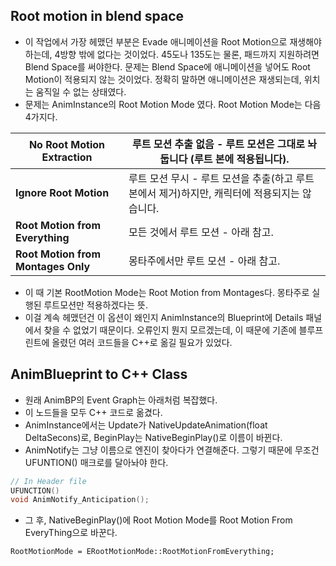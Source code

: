 ## Root motion in blend space

-   이 작업에서 가장 헤맸던 부분은 Evade 애니메이션을 Root Motion으로 재생해야 하는데, 4방향 밖에 없다는 것이었다. 45도나 135도는 물론, 패드까지 지원하려면 Blend Space를 써야한다. 문제는 Blend Space에 애니메이션을 넣어도 Root Motion이 적용되지 않는 것이었다. 정확히 말하면 애니메이션은 재생되는데, 위치는 움직일 수 없는 상태였다.
-   문제는 AnimInstance의 Root Motion Mode 였다. Root Motion Mode는 다음 4가지다.

| **No Root Motion Extraction** | 루트 모션 추출 없음 - 루트 모션은 그대로 놔둡니다 (루트 본에 적용됩니다). |
| --- | --- |
| **Ignore Root Motion** | 루트 모션 무시 - 루트 모션을 추출(하고 루트 본에서 제거)하지만, 캐릭터에 적용되지는 않습니다. |
| **Root Motion from Everything** | 모든 것에서 루트 모션 - 아래 참고. |
| **Root Motion from Montages Only** | 몽타주에서만 루트 모션 - 아래 참고. |

-   이 때 기본 RootMotion Mode는 Root Motion from Montages다. 몽타주로 실행된 루트모션만 적용하겠다는 뜻.
-   이걸 계속 헤맸던건 이 옵션이 왜인지 AnimInstance의 Blueprint에 Details 패널에서 찾을 수 없었기 때문이다. 오류인지 뭔지 모르겠는데, 이 때문에 기존에 블루프린트에 올렸던 여러 코드들을 C++로 옮길 필요가 있었다.

## AnimBlueprint to C++ Class

-   원래 AnimBP의 Event Graph는 아래처럼 복잡했다.
-   이 노드들을 모두 C++ 코드로 옮겼다.
-   AnimInstance에서는 Update가 NativeUpdateAnimation(float DeltaSecons)로, BeginPlay는 NativeBeginPlay()로 이름이 바뀐다.
-   AnimNotify는 그냥 이름으로 엔진이 찾아다가 연결해준다. 그렇기 때문에 무조건 UFUNTION() 매크로를 달아놔야 한다.  
      
    

```c++
// In Header file
UFUNCTION()
void AnimNotify_Anticipation();
```

-   그 후, NativeBeginPlay()에 Root Motion Mode를 Root Motion From EveryThing으로 바꾼다.

```
RootMotionMode = ERootMotionMode::RootMotionFromEverything;
```